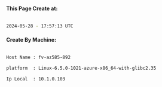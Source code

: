 
   
#### This Page Create at:

```bash

2024-05-28 - 17:57:13 UTC

```

#### Create By Machine:

```bash

Host Name : fv-az585-892

platform  : Linux-6.5.0-1021-azure-x86_64-with-glibc2.35

Ip Local  : 10.1.0.103

```

